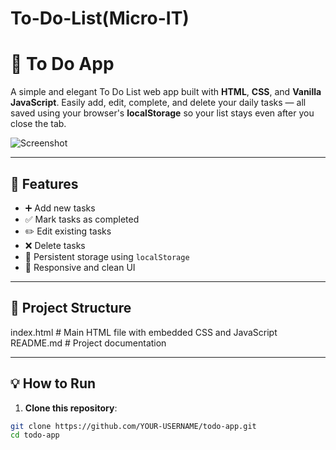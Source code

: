 # To-Do-List(Micro-IT)
# 📝 To Do App

A simple and elegant To Do List web app built with **HTML**, **CSS**, and **Vanilla JavaScript**. Easily add, edit, complete, and delete your daily tasks — all saved using your browser's **localStorage** so your list stays even after you close the tab.

![Screenshot](screenshot.png)

---

## 🚀 Features

- ➕ Add new tasks
- ✅ Mark tasks as completed
- ✏️ Edit existing tasks
- ❌ Delete tasks
- 💾 Persistent storage using `localStorage`
- 🎨 Responsive and clean UI

---

## 📁 Project Structure
index.html # Main HTML file with embedded CSS and JavaScript
README.md # Project documentation

---

## 💡 How to Run

1. **Clone this repository**:

```bash
git clone https://github.com/YOUR-USERNAME/todo-app.git
cd todo-app
